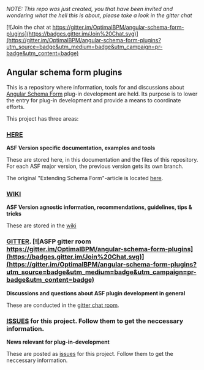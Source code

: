 
*NOTE: This repo was just created, you that have been invited and wondering what the hell this is about, please take a look in the gitter chat*

[![Join the chat at https://gitter.im/OptimalBPM/angular-schema-form-plugins](https://badges.gitter.im/Join%20Chat.svg)](https://gitter.im/OptimalBPM/angular-schema-form-plugins?utm_source=badge&utm_medium=badge&utm_campaign=pr-badge&utm_content=badge)

## Angular schema form plugins

This is a repository where information, tools for and discussions about [Angular Schema Form](https://github.com/Textalk/angular-schema-form) plug-in development are held. Its purpose is to lower the entry for plug-in development and provide a means to coordinate efforts.

This project has three areas:

### [HERE](https://github.com/OptimalBPM/angular-schema-form-plugins/blob/master/README.md)
**ASF Version specific documentation, examples and tools**

These are stored here, in this documentation and the files of this repository.
For each ASF major version, the previous version gets its own branch.

The original "Extending Schema Form"-article is located [here](https://github.com/OptimalBPM/angular-schema-form-plugins/blob/master/documentation/extending.md).

### [WIKI](https://github.com/OptimalBPM/angular-schema-form-plugins/wiki)
**ASF Version agnostic information, recommendations, guidelines, tips & tricks**

These are stored in the [wiki](https://github.com/OptimalBPM/angular-schema-form-plugins/wiki)

### [GITTER](https://gitter.im/OptimalBPM/angular-schema-form-plugins). [![ASFP gitter room https://gitter.im/OptimalBPM/angular-schema-form-plugins](https://badges.gitter.im/Join%20Chat.svg)](https://gitter.im/OptimalBPM/angular-schema-form-plugins?utm_source=badge&utm_medium=badge&utm_campaign=pr-badge&utm_content=badge)
**Discussions and questions about ASF plugin development in general**

These are conducted in the [gitter chat room](https://gitter.im/OptimalBPM/angular-schema-form-plugins).

### [ISSUES](https://github.com/OptimalBPM/angular-schema-form-plugins/issues) for this project. Follow them to get the neccessary information.
**News relevant for plug-in-development**

These are posted as [issues](https://github.com/OptimalBPM/angular-schema-form-plugins/issues) for this project. Follow them to get the neccessary information.
 
